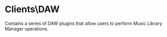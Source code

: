 # Clients\DAW
 Contains a series of DAW plugins that allow users to perform Music Library Manager operations.
